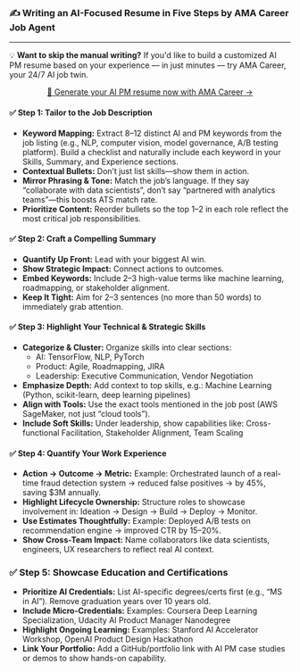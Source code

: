 ### ✍️ Writing an AI-Focused Resume in Five Steps by AMA Career Job Agent

---
💡 **Want to skip the manual writing?**
If you'd like to build a customized AI PM resume based on your experience — in just minutes — try AMA Career, your 24/7 AI job twin.

<p align="center"><a href="https://amacareer.ai">🚀 Generate your AI PM resume now with AMA Career →</a></p>

#### ✅ Step 1: Tailor to the Job Description
- **Keyword Mapping:** Extract 8–12 distinct AI and PM keywords from the job listing (e.g., NLP, computer vision, model governance, A/B testing platform). Build a checklist and naturally include each keyword in your Skills, Summary, and Experience sections.
- **Contextual Bullets:** Don’t just list skills—show them in action.
- **Mirror Phrasing & Tone:** Match the job’s language. If they say “collaborate with data scientists”, don’t say “partnered with analytics teams”—this boosts ATS match rate.
- **Prioritize Content:** Reorder bullets so the top 1–2 in each role reflect the most critical job responsibilities.

#### ✅ Step 2: Craft a Compelling Summary
- **Quantify Up Front:** Lead with your biggest AI win.
- **Show Strategic Impact:** Connect actions to outcomes.
- **Embed Keywords:** Include 2–3 high-value terms like machine learning, roadmapping, or stakeholder alignment.
- **Keep It Tight:** Aim for 2–3 sentences (no more than 50 words) to immediately grab attention.

#### ✅ Step 3: Highlight Your Technical & Strategic Skills
- **Categorize & Cluster:** Organize skills into clear sections:
    - AI: TensorFlow, NLP, PyTorch
    - Product: Agile, Roadmapping, JIRA
    - Leadership: Executive Communication, Vendor Negotiation
- **Emphasize Depth:** Add context to top skills, e.g.: Machine Learning (Python, scikit-learn, deep learning pipelines)
- **Align with Tools:** Use the exact tools mentioned in the job post (AWS SageMaker, not just “cloud tools”).
- **Include Soft Skills:** Under leadership, show capabilities like: Cross-functional Facilitation, Stakeholder Alignment, Team Scaling

#### ✅ Step 4: Quantify Your Work Experience
- **Action → Outcome → Metric:**
Example:
Orchestrated launch of a real-time fraud detection system → reduced false positives → by 45%, saving $3M annually.
- **Highlight Lifecycle Ownership:** Structure roles to showcase involvement in: Ideation → Design → Build → Deploy → Monitor.
- **Use Estimates Thoughtfully:**
Example:
Deployed A/B tests on recommendation engine → improved CTR by 15–20%.
- **Show Cross-Team Impact:** Name collaborators like data scientists, engineers, UX researchers to reflect real AI context.

### ✅ Step 5: Showcase Education and Certifications
- **Prioritize AI Credentials:** List AI-specific degrees/certs first (e.g., “MS in AI”). Remove graduation years over 10 years old.
- **Include Micro-Credentials:** Examples: Coursera Deep Learning Specialization, Udacity AI Product Manager Nanodegree
- **Highlight Ongoing Learning:** Examples: Stanford AI Accelerator Workshop, OpenAI Product Design Hackathon
- **Link Your Portfolio:** Add a GitHub/portfolio link with AI PM case studies or demos to show hands-on capability.




